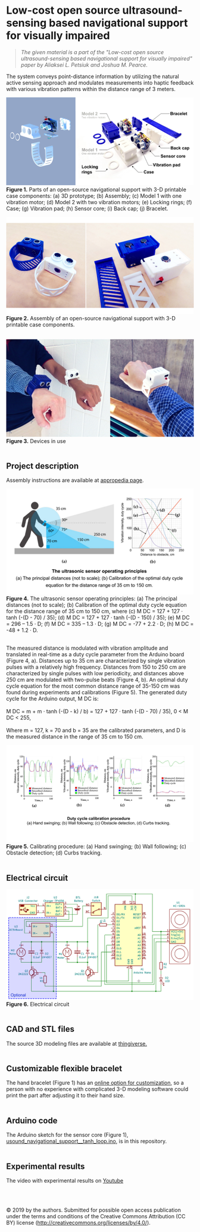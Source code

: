 # Low-cost open source ultrasound-sensing based navigational support for visually impaired

 >*The given material is a part of the "Low-cost open source ultrasound-sensing based navigational support for visually impaired" paper by  Aliaksei L. Petsiuk and Joshua M. Pearce.*

The system conveys point-distance information by utilizing the natural active sensing approach and modulates measurements into haptic feedback with various vibration patterns within the distance range of 3 meters.

![3D and assembly](img/fig_1.jpg) <br/> 
**Figure 1.** Parts of an open-source navigational support with 3-D printable case components: (a) 3D prototype; (b) Assembly; (c) Model 1 with one vibration motor; (d) Model 2 with two vibration motors; (e) Locking rings; (f) Case; (g) Vibration pad; (h) Sensor core; (i) Back cap; (j) Bracelet.
<br/>

![Assembled](img/fig_2.jpg)
**Figure 2.** Assembly of an open-source navigational support with 3-D printable case components.
<br/> <br/> 

![Devices in use](img/fig_3.jpg) <br/> 
**Figure 3.** Devices in use
<br/> <br/> 

## Project description
Assembly instructions are available at  [appropedia page](https://www.appropedia.org/Low-cost_open_source_ultrasound-sensing_based_navigational_support_for_visually_impaired). <br/> 

![The ultrasonic sensor operating principles](img/scheme.jpg)
**Figure 4.** The ultrasonic sensor operating principles: (a) The principal distances (not to scale); (b) Calibration of the optimal duty cycle equation for the distance range of 35 cm to 150 cm, where (c) M DC = 127 + 127 · tanh (-(D - 70) / 35); (d) M DC = 127 + 127 · tanh (-(D - 150) / 35); (e) M DC = 296 – 1.5 · D; (f) M DC = 335 – 1.3 · D; (g) M DC = -77 + 2.2 · D; (h) M DC = -48 + 1.2 · D.
<br/> <br/> 

The measured distance is modulated with vibration amplitude and translated in real-time as a duty cycle parameter from the Arduino board (Figure 4, a). Distances up to 35 cm are characterized by single vibration pulses with a relatively high frequency. Distances from 150 to 250 cm are characterized by single pulses with low periodicity, and distances above 250 cm are modulated with two-pulse beats (Figure 4, b). An optimal duty cycle equation for the most common distance range of 35-150 cm was found during experiments and calibrations (Figure 5). The generated duty cycle for the Arduino output, M DC is: <br/> <br/>
M DC = m + m · tanh (-(D - k) / b) = 127 + 127 · tanh (-(D - 70) / 35), 0 &lt; M DC &lt; 255, <br/> <br/> 
Where m = 127, k = 70 and b = 35 are the calibrated parameters, and D is the measured
distance in the range of 35 cm to 150 cm.

![Calibrating procedure](img/calibration.jpg)
**Figure 5.** Calibrating procedure: (a) Hand swinging; (b) Wall following; (c) Obstacle detection; (d) Curbs tracking.
<br/> <br/> 

## Electrical circuit
![Electrical circuit](img/circuit.jpg) <br/> 
**Figure 6.** Electrical circuit
<br/> <br/> 

## CAD and STL files
The source 3D modeling files are available at [thingiverse.](https://www.thingiverse.com/thing:3717730) <br/> <br/> 

## Customizable flexible bracelet
The hand bracelet (Figure 1) has an [online option for customization](https://www.thingiverse.com/thing:3733136), so a person with no experience with complicated 3-D modeling software could print the part after adjusting it to their hand size. <br/> <br/> 

## Arduino code
The Arduino sketch for the sensor core (Figure 1), [ 	usound_navigational_support__tanh_loop.ino](usound_navigational_support__tanh_loop.ino), is in this repository. <br/> <br/> 

## Experimental results
The video with experimental results on [Youtube](https://youtu.be/FA9r2Y27qvY)

<br/> <br/> 

© 2019 by the authors. Submitted for possible open access publication under the terms and conditions of the Creative Commons Attribution (CC BY) license (http://creativecommons.org/licenses/by/4.0/). 
&nbsp; 
<br/> &nbsp;
